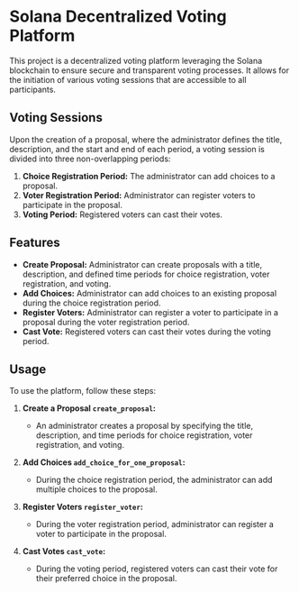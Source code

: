 # Solana Decentralized Voting Platform

This project is a decentralized voting platform leveraging the Solana blockchain to ensure secure and transparent voting
processes.
It allows for the initiation of various voting sessions that are accessible to all participants.

## Voting Sessions

Upon the creation of a proposal, where the administrator defines the title, description, and the start and end of each
period,
a voting session is divided into three non-overlapping periods:

1. **Choice Registration Period:** The administrator can add choices to a proposal.
2. **Voter Registration Period:** Administrator can register voters to participate in the proposal.
3. **Voting Period:** Registered voters can cast their votes.

## Features

- **Create Proposal:** Administrator can create proposals with a title, description, and defined time periods for
  choice registration, voter registration, and voting.
- **Add Choices:** Administrator can add choices to an existing proposal during the choice registration period.
- **Register Voters:** Administrator can register a voter to participate in a proposal during the voter registration
  period.
- **Cast Vote:** Registered voters can cast their votes during the voting period.

## Usage

To use the platform, follow these steps:

1. **Create a Proposal `create_proposal`:**
    - An administrator creates a proposal by specifying the title, description, and time periods for choice
      registration, voter registration, and voting.

2. **Add Choices `add_choice_for_one_proposal`:**
    - During the choice registration period, the administrator can add multiple choices to the proposal.

3. **Register Voters `register_voter`:**
    - During the voter registration period, administrator can register a voter to participate in the proposal.

4. **Cast Votes `cast_vote`:**
    - During the voting period, registered voters can cast their vote for their preferred choice in the proposal.